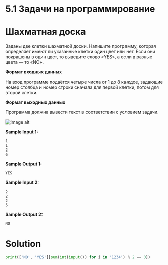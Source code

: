 # 5.1 Задачи на программирование

# Шахматная доска

Заданы две клетки шахматной доски. Напишите программу, которая определяет имеют ли указанные клетки один цвет или нет.
Если они покрашены в один цвет, то выведите слово «YES», а если в разные цвета — то «NO».

**Формат входных данных**

На вход программе подаётся четыре числа от 1 до 8 каждое, задающие номер столбца и номер строки сначала для первой
клетки, потом для второй клетки.

**Формат выходных данных**

Программа должна вывести текст в соответствии с условием задачи.

![Image alt](https://ucarecdn.com/552441a7-7c02-47b4-9338-c9264f6c1b14/)

**Sample Input 1:**

```
1
1
2
6
```

**Sample Output 1:**

```
YES
```

**Sample Input 2:**

```
2
2
2
5
```

**Sample Output 2:**

```
NO
```

# Solution

```python
print(['NO', 'YES'][sum(int(input()) for i in '1234') % 2 == 0])
```